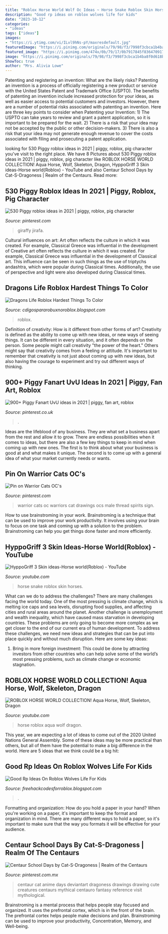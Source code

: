 ```yaml
---
title: "Roblox Horse World Wolf Oc Ideas ~ Horse Snake Roblox Skin Horses"
description: "Good rp ideas on roblox wolves life for kids"
date: "2023-10-12"
categories:
- "ideas"
tags: ["ideas"]
images:
- "https://i.ytimg.com/vi/ILvl9hNs-pY/maxresdefault.jpg"
featuredImage: "https://i.pinimg.com/originals/79/98/f3/7998f3cbca1b4ba8f0d618b365af08ac.jpg"
featured_image: "https://i.pinimg.com/474x/0b/79/17/0b7917845f836470917fd29cdd38ae01.jpg"
image: "https://i.pinimg.com/originals/79/98/f3/7998f3cbca1b4ba8f0d618b365af08ac.jpg"
ShowToc: true
author: "Mrs. Alivia Lowe"
---
```



Patenting and registering an invention: What are the likely risks?
Patenting an invention is a process of officially registering a new product or service with the United States Patent and Trademark Office (USPTO). The benefits of patenting an invention include increased protection for your ideas, as well as easier access to potential customers and investors. However, there are a number of potential risks associated with patenting an invention. Here are three key points to consider when Patenting your Invention: 1) The USPTO can take years to review and grant a patent application, so it is important to be prepared for the wait. 2) There is a risk that your idea may not be accepted by the public or other decision-makers. 3) There is also a risk that your idea may not generate enough revenue to cover the costs associated with filing and prosecuting a patent application.

	

		
looking for 530 Piggy roblox ideas in 2021 | piggy, roblox, pig character you've visit to the right place. We have 8 Pictures about 530 Piggy roblox ideas in 2021 | piggy, roblox, pig character like ROBLOX HORSE WORLD COLLECTION! Aqua Horse, Wolf, Skeleton, Dragon, HyppoGriff 3 Skin ideas-Horse world(Roblox) - YouTube and also Centaur School Days by Cat-S-Dragoness | Realm of the Centaurs. Read more:
		
    
## 530 Piggy Roblox Ideas In 2021 | Piggy, Roblox, Pig Character

<img loading=lazy src="https://i.pinimg.com/474x/0b/79/17/0b7917845f836470917fd29cdd38ae01.jpg" onerror="this.onerror=null;this.src='https://tse4.mm.bing.net/th?id=OIP.SYpI9CVmK9mE0dKXg3oIawAAAA&amp;pid=15.1';" alt="530 Piggy roblox ideas in 2021 | piggy, roblox, pig character">

_Source: pinterest.com_

>giraffy jirafa. 

	

Cultural influences on art: Art often reflects the culture in which it was created. For example, Classical Greece was influential in the development of
Creative art often reflects the culture in which it was created. For example, Classical Greece was influential in the development of Classical art. This influence can be seen in such things as the use of triptychs andashtra, which were popular during Classical times. Additionally, the use of perspective and light were also developed during Classical times.

    
## Dragons Life Roblox Hardest Things To Color

<img loading=lazy src="https://lh5.googleusercontent.com/proxy/nvM6zsCuehNmO_rWH26QrcWrxNSQ9wzt_QiHGLut9Y3c9zrqfKwSsbt8WLGRagjTYaZjy_P-JByC2qlJad0RBMFDZ0HuLVed=w1200-h630-pd" onerror="this.onerror=null;this.src='https://tse2.mm.bing.net/th?id=OIP.EKA52R17aLJ_Hh5_3WTWJgHaD4&amp;pid=15.1';" alt="Dragons Life Roblox Hardest Things To Color">

_Source: cdigospararobuxnoroblox.blogspot.com_

>roblox. 

	

Definition of creativity: How is it different from other forms of art?
Creativity is defined as the ability to come up with new ideas, or new ways of seeing things. It can be different in every situation, and it often depends on the person. Some people might call creativity "the power of the heart." Others might say that creativity comes from a feeling or attitude. It's important to remember that creativity is not just about coming up with new ideas, but also having the courage to experiment and try out different ways of thinking.

    
## 900+ Piggy Fanart UvU Ideas In 2021 | Piggy, Fan Art, Roblox

<img loading=lazy src="https://i.pinimg.com/474x/37/ec/47/37ec472d3aff7849f8c57e8efb6c9f52.jpg" onerror="this.onerror=null;this.src='https://tse4.mm.bing.net/th?id=OIP.5lhpnSlt23bykaL7rpigRQAAAA&amp;pid=15.1';" alt="900+ Piggy Fanart UvU ideas in 2021 | piggy, fan art, roblox">

_Source: pinterest.co.uk_

>. 

	

Ideas are the lifeblood of any business. They are what set a business apart from the rest and allow it to grow. There are endless possibilities when it comes to ideas, but there are also a few key things to keep in mind when coming up with new ones. The first is to think about what your business is good at and what makes it unique. The second is to come up with a general idea of what your market currently needs or wants.

    
## Pin On Warrior Cats OC&#039;s

<img loading=lazy src="https://i.pinimg.com/originals/6d/d7/09/6dd70941d20bc56698dca20082a4dfdd.png" onerror="this.onerror=null;this.src='https://tse2.mm.bing.net/th?id=OIP.c9saq2KI9BzEcs4C192HCgHaHz&amp;pid=15.1';" alt="Pin on Warrior Cats OC&#039;s">

_Source: pinterest.com_

>warrior cats oc warriors cat drawings ocs male thread spirits sign. 

	

How to use brainstroming in your work.
Brainstroming is a technique that can be used to improve your work productivity. It involves using your brain to focus on one task and coming up with a solution to the problem. Brainstroming can help you get things done faster and more efficiently.

    
## HyppoGriff 3 Skin Ideas-Horse World(Roblox) - YouTube

<img loading=lazy src="https://i.ytimg.com/vi/zkeCzVrU3V8/hqdefault.jpg" onerror="this.onerror=null;this.src='https://tse2.mm.bing.net/th?id=OIP.6Ir1Pn5MUXehzapI63UNywHaFj&amp;pid=15.1';" alt="HyppoGriff 3 Skin ideas-Horse world(Roblox) - YouTube">

_Source: youtube.com_

>horse snake roblox skin horses. 

	

What can we do to address the challenges?
There are many challenges facing the world today. One of the most pressing is climate change, which is melting ice caps and sea levels, disrupting food supplies, and affecting cities and rural areas around the planet. Another challenge is unemployment and wealth inequality, which have caused mass starvation in developing countries. 
These problems are only going to become more complex as we get closer to the end of our current era of human development. To address these challenges, we need new ideas and strategies that can be put into place quickly and without much disruption. Here are some key ideas: 

1) Bring in more foreign investment: This could be done by attracting investors from other countries who can help solve some of the world’s most pressing problems, such as climate change or economic stagnation.

    
## ROBLOX HORSE WORLD COLLECTION! Aqua Horse, Wolf, Skeleton, Dragon

<img loading=lazy src="https://i.ytimg.com/vi/mEVpO45_G5s/maxresdefault.jpg" onerror="this.onerror=null;this.src='https://tse4.mm.bing.net/th?id=OIP.3iNpyWUbH68c_kH7ovn3TwHaEK&amp;pid=15.1';" alt="ROBLOX HORSE WORLD COLLECTION! Aqua Horse, Wolf, Skeleton, Dragon">

_Source: youtube.com_

>horse roblox aqua wolf dragon. 

	

This year, we are expecting a lot of ideas to come out of the 2020 United Nations General Assembly. Some of these ideas may be more practical than others, but all of them have the potential to make a big difference in the world. Here are 5 ideas that we think could be a big hit:

    
## Good Rp Ideas On Roblox Wolves Life For Kids

<img loading=lazy src="https://i.ytimg.com/vi/ILvl9hNs-pY/maxresdefault.jpg" onerror="this.onerror=null;this.src='https://tse1.mm.bing.net/th?id=OIP.S7dkeOjI47_GKgIOFDKSDwHaEK&amp;pid=15.1';" alt="Good Rp Ideas On Roblox Wolves Life For Kids">

_Source: freehackcodesforroblox.blogspot.com_

>. 

	

Formatting and organization: How do you hold a paper in your hand?
When you're working on a paper, it's important to keep the format and organization in mind. There are many different ways to hold a paper, so it's important to make sure that the way you formats it will be effective for your audience.

    
## Centaur School Days By Cat-S-Dragoness | Realm Of The Centaurs

<img loading=lazy src="https://i.pinimg.com/originals/79/98/f3/7998f3cbca1b4ba8f0d618b365af08ac.jpg" onerror="this.onerror=null;this.src='https://tse1.mm.bing.net/th?id=OIP.Gmfrq5_bDMPqrAt3bmkRlwHaEo&amp;pid=15.1';" alt="Centaur School Days by Cat-S-Dragoness | Realm of the Centaurs">

_Source: pinterest.com.mx_

>centaur cat anime days deviantart dragoness drawings drawing cute creatures centaurs mythical centauro fantasy reference visit mythological. 

	

Brainstroming is a mental process that helps people stay focused and organized. It uses the prefrontal cortex, which is in the front of the brain. The prefrontal cortex helps people make decisions and plan. Brainstroming can be used to improve your productivity, Concentration, Memory, and Well-being.

